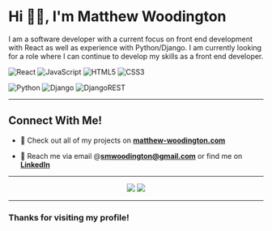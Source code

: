 <h1 align="left">Hi 👋🏼, I'm Matthew Woodington</h1>
<p align="left">I am a software developer with a current focus on front end development with React as well as experience with Python/Django. I am currently looking for a role where I can continue to develop my skills as a front end developer.</p>
<!-- 
>I am a software developer with a current focus on front end development with React as well as experience with Python/Django. I am currently looking for a role where I can continue to develop my skills as a front end developer. -->

![React](https://img.shields.io/badge/react-%2320232a.svg?style=for-the-badge&logo=react&logoColor=%2361DAFB)
![JavaScript](https://img.shields.io/badge/javascript-%23323330.svg?style=for-the-badge&logo=javascript&logoColor=%23F7DF1E)
![HTML5](https://img.shields.io/badge/html5-%23E34F26.svg?style=for-the-badge&logo=html5&logoColor=white)
![CSS3](https://img.shields.io/badge/css3-%231572B6.svg?style=for-the-badge&logo=css3&logoColor=white)

![Python](https://img.shields.io/badge/python-3670A0?style=for-the-badge&logo=python&logoColor=ffdd54)
![Django](https://img.shields.io/badge/django-%23092E20.svg?style=for-the-badge&logo=django&logoColor=white)
![DjangoREST](https://img.shields.io/badge/DJANGO-REST-ff1709?style=for-the-badge&logo=django&logoColor=white&color=ff1709&labelColor=gray)

---

<h2>Connect With Me!</h2>

- 📂 Check out all of my projects on [**matthew-woodington.com**](https://matthew-woodington.com/)

- 🔗 Reach me via email @**smwoodington@gmail.com** or find me on [**LinkedIn**](https://linkedin.com/in/matthew-woodington)

---

<p align="center">

<img src="https://github-readme-stats.vercel.app/api?username=matthew-woodington&show_icons=true&theme=github_dark" />

<img src="https://github-readme-streak-stats.herokuapp.com/?user=matthew-woodington&theme=github-dark-blue" />
  
</p>

---

<h3>Thanks for visiting my profile!</h3>
